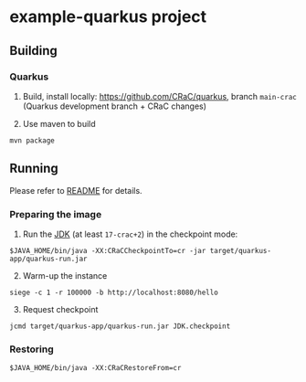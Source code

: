 # example-quarkus project

## Building

### Quarkus

1. Build, install locally: https://github.com/CRaC/quarkus, branch `main-crac` (Quarkus development branch + CRaC changes)

2. Use maven to build
```
mvn package
```

## Running

Please refer to [README](https://github.com/CRaC/docs#users-flow) for details.

### Preparing the image
1. Run the [JDK](https://github.com/CRaC/openjdk-builds/releases/) (at least `17-crac+2`) in the checkpoint mode:

```
$JAVA_HOME/bin/java -XX:CRaCCheckpointTo=cr -jar target/quarkus-app/quarkus-run.jar
```
2. Warm-up the instance
```
siege -c 1 -r 100000 -b http://localhost:8080/hello
```
3. Request checkpoint
```
jcmd target/quarkus-app/quarkus-run.jar JDK.checkpoint
```

### Restoring

```
$JAVA_HOME/bin/java -XX:CRaCRestoreFrom=cr
```
